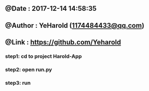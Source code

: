 ## @Date    : 2017-12-14 14:58:35
## @Author  : YeHarold (1174484433@qq.com)
## @Link    : https://github.com/Yeharold



### step1:	cd to project Harold-App

### step2: 	open run.py 

### step3:	run



